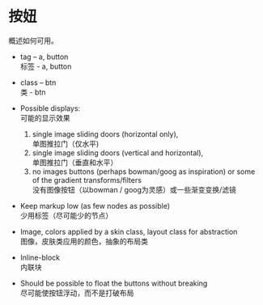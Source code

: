 # 按妞

概述如何可用。

* tag – a, button <br/> 标签 - a, button
* class – btn <br/>  类 - btn
* Possible displays: <br/> 可能的显示效果
    1. single image sliding doors (horizontal only), <br> 单图推拉门（仅水平)
    2. single image sliding doors (vertical and horizontal), <br/> 单图推拉门（垂直和水平）
    3. no images buttons (perhaps bowman/goog as inspiration) or some of the gradient transforms/filters <br/> 没有图像按钮（以bowman / goog为灵感）或一些渐变变换/滤镜

* Keep markup low (as few nodes as possible) <br/> 少用标签（尽可能少的节点） 
* Image, colors applied by a skin class, layout class for abstraction <br/> 图像，皮肤类应用的颜色，抽象的布局类
* Inline-block <br/> 内联块
* Should be possible to float the buttons without breaking <br/> 尽可能使按钮浮动，而不是打破布局
    
    
